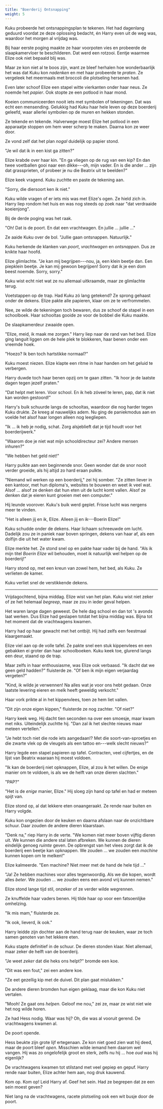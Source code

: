 ```yaml
---
title: "Boerderij Ontsnapping"
weight: 5
---
```


Kuku probeerde het ontsnappingsplan te tekenen. Het had dagenlang geduurd voordat ze deze oplossing bedacht, én Harry even uit de weg was, waardoor het morgen al vrijdag was. 

Bij haar eerste poging maakte ze haar voorpoten vies en probeerde de slaapkamervloer te beschilderen. Dat werd een rotzooi. Eentje waarmee Elize ook niet bepaald blij was. 

Maar ze kon niet al te boos zijn, want ze bleef herhalen hoe wonderbaarlijk het was dat Kuku kon _nadenken_ en met haar probeerde te _praten_. Ze vergeleek het meermaals met broccoli die plotseling hersenen had.

Even later schoof Elize een stapel witte vierkanten onder haar neus. Ze noemde het _papier_. Ook stopte ze een potlood in haar mond.

Koeien communiceerden nooit iets met symbolen of tekeningen. Dat was echt een mensending. Gelukkig had Kuku haar hele leven op deze boerderij geleefd, waar allerlei symbolen op de muren en hekken stonden. 

Ze tekende en tekende. Halverwege moest Elize het potlood in een apparaatje stoppen om hem weer scherp te maken. Daarna kon ze weer door.

Ze vond zelf dat het plan _nogal_ duidelijk op papier stond.

"Je wil dat ik in een kist ga zitten?" 

Elize krabde over haar kin. "En ga vliegen op de rug van een kip? En dan twee voetballen gooi naar een dikke---oh, mijn vader. En is die ander ... zijn dat grassprieten, of probeer je nu die Beatrix uit te beelden?"

Elize keek vragend. Kuku zuchtte en paste de tekening aan. 

"Sorry, die diersoort ken ik niet."

Kuku wilde vragen of er iets mis was met Elize's ogen. Ze hield zich in. Harry liep rondom het huis en was nog steeds op zoek naar "dat verdraaide koeienjong". 

Bij de derde poging was het raak.

"Oh! Dat is de poort. En dat een vrachtwagen. En jullie ... jullie ..." 

Ze aaide Kuku over de bol. "Jullie gaan ontsnappen. Natuurlijk."

Kuku herkende de klanken van _poort_, _vrachtwagen_ en _ontsnappen_. Dus ze knikte haar hoofd. 

Elize glimlachte. "Je kan mij begrijpen---nou, ja, een klein beetje dan. Een piepklein beetje. Je kan mij gewoon begrijpen! Sorry dat ik je een dom beest noemde. Sorry, sorry."

Kuku wist echt niet wat ze nu allemaal uitkraamde, maar ze glimlachte terug.

Voetstappen op de trap. Had Kuku zó lang getekend? Ze sprong gehaast onder de dekens. Elize pakte alle papieren, klaar om ze te verfrommelen. 

Nee, ze wilde de tekeningen toch bewaren, dus ze schoof de stapel in een schoolboek. Haar schooltas gooide ze voor de bobbel die Kuku maakte.

De slaapkamerdeur zwaaide open. 

"Elize, meid, ik maak me zorgen." Harry liep naar de rand van het bed. Elize ging languit liggen om de hele plek te blokkeren, haar benen onder een vreemde hoek.

"Hoezo? Ik ben toch hartstikke normaal?" 

Kuku moest niezen. Elize klapte een ritme in haar handen om het geluid te verbergen.

Harry duwde toch haar benen opzij om te gaan zitten. "Ik hoor je de laatste dagen tegen jezelf praten."

"Dat helpt met leren. Voor school. En ik heb zóveel te leren, pap, dat ik niet kan worden gestoord!"

Harry's buik schuurde langs de schooltas, waardoor die nog harder tegen Kuku drukte. Ze kreeg al nauwelijks adem. Nu ging de paniekmodus aan en voelde het alsof haar longen alleen nog leegliepen.

"Ik ... ik heb je nodig, schat. Zorg alsjeblieft dat je tijd houdt voor het boerderijwerk."

"Waarom doe je niet wat mijn schooldirecteur zei? Andere mensen inhuren?"

"We hebben het geld niet!" 

Harry pulkte aan een beginnende snor. Geen wonder dat de snor nooit verder groeide, als hij altijd zo hard eraan pulkte. 

"Niemand wil werken op een boerderij," zei hij somber. "Ze zitten liever in een kantoor, met hun diploma's, websites te bouwen en weet ik veel wat. Alsof ... alsof ze denken dat hun eten uit de lucht komt vallen. Alsof ze denken dat je eieren kunt groeien met een computer."

Hij leunde voorover. Kuku's buik werd geplet. Frisse lucht was nergens meer te vinden.

"Het is alleen jij en ik, Elize. Alleen jij en ik---Boerin Elize!"

Kuku schudde onder de dekens. Haar lichaam schreeuwde om lucht. Dadelijk zou ze in paniek naar boven springen, dekens van haar af, als een dolfijn die uit het water kwam.

Elize merkte het. Ze stond snel op en pakte haar vader bij de hand. "Als ik mijn titel _Boerin Elize_ wil behouden, moet ik natuurlijk wel helpen op de boerderij!"

Harry stond op, met een kreun van zowel hem, het bed, als Kuku. Ze verlieten de kamer. 

Kuku verliet snel de verstikkende dekens.

___

Vrijdagochtend, bijna middag. Elize wist van het plan. Kuku wist niet zeker of ze het helemaal _begreep_, maar ze zou in ieder geval helpen.

Het waren lange dagen geweest. De hele dag school en dan tot 's avonds laat werken. Dus Elize had geslapen totdat het bijna middag was. Bijna tot het moment dat de vrachtwagens kwamen.

Harry had op haar gewacht met het ontbijt. Hij had zelfs een feestmaal klaargemaakt. 

Elize viel aan op de volle tafel. Ze pakte snel een stuk kippenvlees en een gebakken ei groter dan haar schoolboeken. Kuku keek toe, glurend langs een deur, staand op de trap. 

Maar zelfs in haar enthousiasme, was Elize ook verbaasd. "Ik dacht dat we geen geld hadden?" fluisterde ze. "Of ben ik mijn eigen verjaardag vergeten?"

"Kind, ik wilde je verwennen! Na alles wat je voor ons hebt gedaan. Onze laatste levering eieren en melk heeft geweldig verkocht."

Haar vork prikte al in het kippenvlees, toen ze hem liet vallen. 

"Dit zijn onze eigen kippen," fluisterde ze nog zachter. "Of niet?"

Harry keek weg. Hij dacht tien seconden na over een smoesje, maar kwam met niks. Uiteindelijk zuchtte hij. "Dan zal ik het slechte nieuws maar meteen vertellen."

"Je hebt toch niet die rode iets aangedaan!? Met die soort-van-sproetjes en die zwarte vlek op de vleugels als een tattoo en---welk slecht nieuws?"

Harry legde een stapel papieren op tafel. Contracten, veel cijfertjes, en de lijst van Beatrix waaraan hij moest voldoen. 

"Ik kan de boerderij niet opknappen, Elize, al zou ik het willen. De enige manier om te voldoen, is als we de helft van onze dieren slachten."

"PAP?"

"Het is de _enige_ manier, Elize." Hij sloeg zijn hand op tafel en had er meteen spijt van. 

Elize stond op, al dat lekkere eten onaangeraakt. Ze rende naar buiten en Harry volgde. 

Kuku kon ongezien door de keuken en daarna afslaan naar de onzichtbare schuur. Daar zouden de andere dieren klaarstaan.

"Denk na," riep Harry in de verte. "We komen niet meer boven vijftig dieren uit. We kunnen die andere stal laten afbreken. We kunnen de dieren eindelijk genoeg _ruimte_ geven. De opbrengst van het vlees zorgt dat ik de boerderij een beetje kan opknappen. We zouden ... we zouden een _machine_ kunnen kopen om te melken!"

Elize kalmeerde. "Een machine? Niet meer met de hand de hele tijd ..."

"Ja! Ze hebben machines voor alles tegenwoordig. Als we die kopen, wordt alles _beter_. We zouden ... we zouden eens een avond vrij kunnen nemen."

Elize stond lange tijd stil, onzeker of ze verder wilde wegrennen. 

Ze knuffelde haar vaders benen. Hij tilde haar op voor een fatsoenlijke omhelzing. 

"Ik mis mam," fluisterde ze.

"Ik ook, lieverd, ik ook."

Harry leidde zijn dochter aan de hand terug naar de keuken, waar ze toch samen genoten van het lekkere eten.

Kuku stapte definitief in de schuur. De dieren stonden klaar. Niet allemaal, maar zeker de helft van de boerderij.

"Je weet _zeker_ dat die heks ons helpt?" bromde een koe.

"Dit was een fout," zei een andere koe.

"Ze eet gezellig kip met de duivel. Dit plan gaat mislukken."

De andere dieren bromden hun eigen geklaag, maar die kon Kuku niet vertalen. 

"Mooh! Ze gaat ons _helpen_. Geloof me nou," zei ze, maar ze wist niet wie het nog wilde horen.

Ze had Hess nodig. Waar was hij? Oh, die was al vooruit gerend. De vrachtwagens kwamen al. 

De poort opende.

Hess beukte zijn grote lijf ertegenaan. Ze kon niet goed zien wat hij deed, maar de poort bleef _open_. Misschien wilde iemand hem daarom wel vangen. Hij was zo ongelofelijk groot en sterk, zelfs nu hij ... hoe _oud_ was hij eigenlijk?

De vrachtwagens kwamen tot stilstand met veel gepiep en gepuf. Harry rende naar buiten, Elize achter hem aan, nog druk kauwend.

Kom op. Kom op! Leid Harry af. Geef het sein. Had ze begrepen dat ze een sein moest geven?

Niet lang na de vrachtwagens, racete plotseling ook een wit busje door de poort.